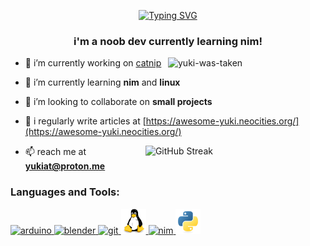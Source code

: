 <p align="center"><a href="https://git.io/typing-svg"><img src="https://readme-typing-svg.demolab.com?font=Fira+Code&pause=1000&color=89B4FA&center=true&vCenter=true&random=false&width=435&lines=hello+there!+i'm+yuki!" alt="Typing SVG" /></a></p>
<h3 align="center">i'm a noob dev currently learning nim!</h3>

<img align="right" width="50%" src="https://github-readme-stats.vercel.app/api?username=yu-kiat&show_icons=true&locale=en&bg_color=1e1e2e&text_color=cdd6f4&icon_color=cba6f7&title_color=94e2d5" alt="yuki-was-taken" />

- 🔭 i’m currently working on [catnip](https://github.com/iinsertNameHere/catnip)

- 🌱 i’m currently learning **nim** and **linux**

- 👯 i’m looking to collaborate on **small projects**

- 📝 i regularly write articles at [https://awesome-yuki.neocities.org/](https://awesome-yuki.neocities.org/)

  <img align="right" width="60%" src="https://streak-stats.demolab.com?user=yuki-was-taken&theme=catppuccin-mocha&card_width=600" alt="GitHub Streak" />

- 📫 reach me at **yukiat@proton.me**

<h3 align="left">Languages and Tools:</h3>
<p align="left"> <a href="https://www.arduino.cc/" target="_blank rel="noreferrer""> <img src="https://cdn.worldvectorlogo.com/logos/arduino-1.svg" alt="arduino" width="40" height="40"/> </a> <a href="https://www.blender.org/" target="_blank" rel="noreferrer"> <img src="https://download.blender.org/branding/community/blender_community_badge_white.svg" alt="blender" width="40" height="40"/> </a> <a href="https://git-scm.com/" target="_blank" rel="noreferrer"> <img src="https://www.vectorlogo.zone/logos/git-scm/git-scm-icon.svg" alt="git" width="40" height="40"/> </a> <a href="https://www.linux.org/" target="_blank" rel="noreferrer"> <img src="https://raw.githubusercontent.com/devicons/devicon/master/icons/linux/linux-original.svg" alt="linux" width="40" height="40"/> </a> <a href="https://nim-lang.org/" target="_blank" rel="noreferrer"> <img src="https://www.vectorlogo.zone/logos/nim-lang/nim-lang-icon.svg" alt="nim" width="40" height="40"/> </a> <a href="https://www.python.org" target="_blank" rel="noreferrer"> <img src="https://raw.githubusercontent.com/devicons/devicon/master/icons/python/python-original.svg" alt="python" width="40" height="40"/> </a> </p>

